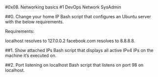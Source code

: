 #0x08. Networking basics #1
DevOps
Network
SysAdmin

##0. Change your home IP
Bash script that configures an Ubuntu server with the below requirements.

Requirements:

localhost resolves to 127.0.0.2
facebook.com resolves to 8.8.8.8.

##1. Show attached IPs
Bash script that displays all active IPv4 IPs on the machine it’s executed on.

##2. Port listening on localhost
Bash script that listens on port 98 on localhost.
